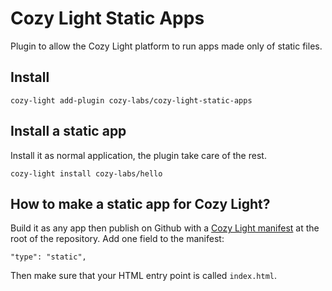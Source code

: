 # Cozy Light Static Apps    

Plugin to allow the Cozy Light platform to run apps made only of static files.

## Install

    cozy-light add-plugin cozy-labs/cozy-light-static-apps

## Install a static app

Install it as normal application, the plugin take care of the rest.

    cozy-light install cozy-labs/hello

## How to make a static app for Cozy Light?

Build it as any app then publish on Github with a [Cozy Light manifest](https://github.com/cozy-labs/hello/blob/master/package.json) at the root of the repository. Add one field to the manifest:

    "type": "static",
   
Then make sure that your HTML entry point is called `index.html`.
